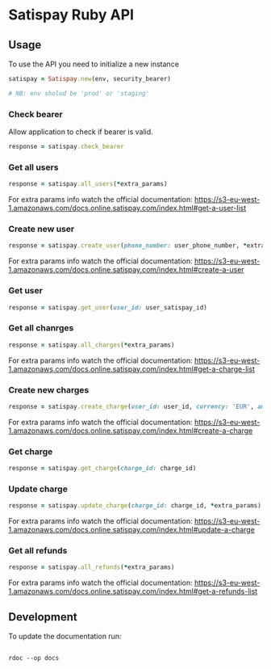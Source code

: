 # Satispay Ruby API

## Usage

To use the API you need to initialize a new instance

```ruby
satispay = Satispay.new(env, security_bearer)

# NB: env sholud be 'prod' or 'staging'
```

### Check bearer

Allow application to check if bearer is valid.

```ruby
response = satispay.check_bearer
```

### Get all users

```ruby
response = satispay.all_users(*extra_params)
```

For extra params info watch the official documentation: https://s3-eu-west-1.amazonaws.com/docs.online.satispay.com/index.html#get-a-user-list

### Create new user

```ruby
response = satispay.create_user(phone_number: user_phone_number, *extra_params)
```

For extra params info watch the official documentation: https://s3-eu-west-1.amazonaws.com/docs.online.satispay.com/index.html#create-a-user

### Get user

```ruby
response = satispay.get_user(user_id: user_satispay_id)
```

### Get all chanrges

```ruby
response = satispay.all_charges(*extra_params)
```

For extra params info watch the official documentation: https://s3-eu-west-1.amazonaws.com/docs.online.satispay.com/index.html#get-a-charge-list

### Create new charges

```ruby
response = satispay.create_charge(user_id: user_id, currency: 'EUR', amount: 100, *extra_params)
```

For extra params info watch the official documentation: 
https://s3-eu-west-1.amazonaws.com/docs.online.satispay.com/index.html#create-a-charge

### Get charge

```ruby
response = satispay.get_charge(charge_id: charge_id)
```

### Update charge


```ruby
response = satispay.update_charge(charge_id: charge_id, *extra_params)
```

For extra params info watch the official documentation: 
https://s3-eu-west-1.amazonaws.com/docs.online.satispay.com/index.html#update-a-charge

### Get all refunds

```ruby
response = satispay.all_refunds(*extra_params)
```

For extra params info watch the official documentation: https://s3-eu-west-1.amazonaws.com/docs.online.satispay.com/index.html#get-a-refunds-list

## Development

To update the documentation run:

```console

rdoc --op docs

```